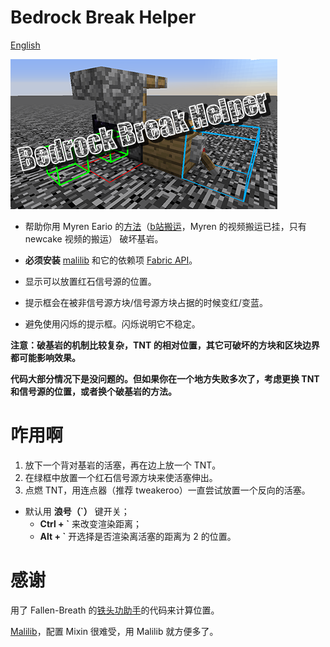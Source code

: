 # Bedrock Break Helper

[English](./README.md)

![img](./imgs/cover@0.5x.png)

* 帮助你用 Myren Eario 的[方法](https://youtu.be/BL98BDMwyWM)（[b站搬运](http://acg.tv/av34865175)，Myren 的视频搬运已挂，只有 newcake 视频的搬运） 破坏基岩。
* **必须安装** [malilib](https://www.curseforge.com/minecraft/mc-mods/malilib) 和它的依赖项 [Fabric API](https://www.curseforge.com/minecraft/mc-mods/fabric-api)。
    
    
* 显示可以放置红石信号源的位置。
* 提示框会在被非信号源方块/信号源方块占据的时候变红/变蓝。
* 避免使用闪烁的提示框。闪烁说明它不稳定。
  
    
**注意：破基岩的机制比较复杂，TNT 的相对位置，其它可破坏的方块和区块边界都可能影响效果。**

**代码大部分情况下是没问题的。但如果你在一个地方失败多次了，考虑更换 TNT 和信号源的位置，或者换个破基岩的方法。**

# 咋用啊

1. 放下一个背对基岩的活塞，再在边上放一个 TNT。
2. 在绿框中放置一个红石信号源方块来使活塞伸出。
3. 点燃 TNT，用连点器（推荐 tweakeroo）一直尝试放置一个反向的活塞。
* 默认用 **浪号（`）** 键开关；
    - **Ctrl + \`** 来改变渲染距离；
    - **Alt + \`** 开选择是否渲染离活塞的距离为 2 的位置。

# 感谢
用了 Fallen-Breath 的[铁头功助手](https://github.com/Fallen-Breath/IronHeadHelper)的代码来计算位置。

[Malilib](https://github.com/maruohon/malilib/tree/rift_1.13.2/)，配置 Mixin 很难受，用 Malilib 就方便多了。
